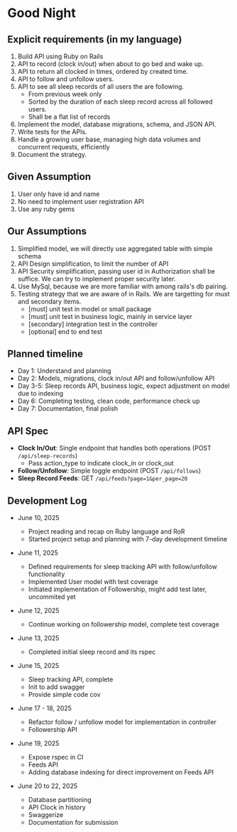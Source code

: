 # Good Night

## Explicit requirements (in my language)

1. Build API using Ruby on Rails
2. API to record (clock in/out) when about to go bed and wake up.
3. API to return all clocked in times, ordered by created time.
4. API to follow and unfollow users.
5. API to see all sleep records of all users the are following.
   - From previous week only
   - Sorted by the duration of each sleep record across all followed users.
   - Shall be a flat list of records
6. Implement the model, database migrations, schema, and JSON API.
7. Write tests for the APIs.
8. Handle a growing user base, managing high data volumes and concurrent requests, efficiently
9. Document the strategy.

## Given Assumption

1. User only have id and name
2. No need to implement user registration API
3. Use any ruby gems

## Our Assumptions

1. Simplified model, we will directly use aggregated table with simple schema
2. API Design simplification, to limit the number of API
3. API Security simplification, passing user id in Authorization shall be suffice. We can try to implement proper security later.
4. Use MySql, because we are more familiar with among rails's db pairing.
5. Testing strategy that we are aware of in Rails. We are targetting for must and secondary items.
   - [must] unit test in model or small package
   - [must] unit test in business logic, mainly in service layer
   - [secondary] integration test in the controller
   - [optional] end to end test

## Planned timeline

- Day 1: Understand and planning
- Day 2: Models, migrations, clock in/out API and follow/unfollow API
- Day 3-5: Sleep records API, business logic, expect adjustment on model due to indexing
- Day 6: Completing testing, clean code, performance check up
- Day 7: Documentation, final polish

## API Spec

- **Clock In/Out**: Single endpoint that handles both operations (POST `/api/sleep-records`)
   - Pass action_type to indicate clock_in or clock_out
- **Follow/Unfollow**: Simple toggle endpoint (POST `/api/follows`)
- **Sleep Record Feeds**: GET `/api/feeds?page=1&per_page=20`

## Development Log

- June 10, 2025
   - Project reading and recap on Ruby language and RoR
   - Started project setup and planning with 7-day development timeline

- June 11, 2025
   - Defined requirements for sleep tracking API with follow/unfollow functionality
   - Implemented User model with test coverage
   - Initiated implementation of Followership, might add test later, uncommited yet

- June 12, 2025
  - Continue working on followership model, complete test coverage

- June 13, 2025
   - Completed initial sleep record and its rspec

- June 15, 2025
   - Sleep tracking API, complete
   - Init to add swagger
   - Provide simple code cov

- June 17 - 18, 2025
   - Refactor follow / unfollow model for implementation in controller
   - Followership API

- June 19, 2025
   - Expose rspec in CI
   - Feeds API
   - Adding database indexing for direct improvement on Feeds API

- June 20 to 22, 2025
   - Database partitioning
   - API Clock in history
   - Swaggerize
   - Documentation for submission
